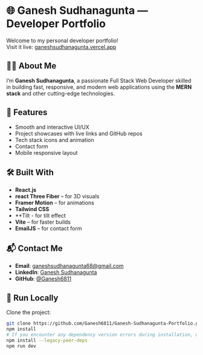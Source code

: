 # 🌐 Ganesh Sudhanagunta — Developer Portfolio

Welcome to my personal developer portfolio!  
Visit it live: [ganeshsudhanagunta.vercel.app](https://ganeshsudhanagunta.vercel.app/)

## 🧑‍💻 About Me

I’m **Ganesh Sudhanagunta**, a passionate Full Stack Web Developer skilled in building fast, responsive, and modern web applications using the **MERN stack** and other cutting-edge technologies.

## 🚀 Features

- Smooth and interactive UI/UX
- Project showcases with live links and GitHub repos
- Tech stack icons and animation
- Contact form
- Mobile responsive layout

## 🛠️ Built With

- **React.js**
- **react Three Fiber** – for 3D visuals
- **Framer Motion** – for animations
- **Tailwind CSS**
- **Tilt - for tilt effect
- **Vite** – for faster builds
- **EmailJS** – for contact form



## 📬 Contact Me

- **Email**: ganeshsudhanagunta68@gmail.com  
- **LinkedIn**: [Ganesh Sudhanagunta](www.linkedin.com/in/ganesh-sudhanagunta-95b848273)  
- **GitHub**: [@Ganesh6811](https://github.com/Ganesh6811)

## 📌 Run Locally

Clone the project:

```bash
git clone https://github.com/Ganesh6811/Ganesh-Sudhanagunta-Portfolio.git
npm install
# If you encounter any dependency version errors during installation, use the following command:
npm install --legacy-peer-deps
npm run dev



